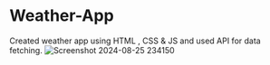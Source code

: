 # Weather-App
Created weather app using HTML , CSS &amp; JS and used API for data fetching.
![Screenshot 2024-08-25 234150](https://github.com/user-attachments/assets/acb0f097-541c-476e-99c6-7bc7bb41cd8d)
